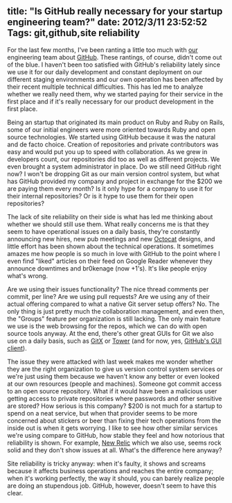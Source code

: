 title: "Is GitHub really necessary for your startup engineering team?"
date: 2012/3/11 23:52:52
Tags: git,github,site reliability
---
For the last few months, I've been ranting a little too much with <a href="http://selectablemedia.com">our</a> engineering team about <a href="http://github.com">GitHub</a>. These rantings, of course, didn't come out of the blue. I haven't been too satisfied with GitHub's reliability lately since we use it for our daily development and constant deployment on our different staging environments and our own operation has been affected by their recent multiple technical difficulties. This has led me to analyze whether we really need them, why we started paying for their service in the first place and if it's really necessary for our product development in the first place.

Being an startup that originated its main product on Ruby and Ruby on Rails, some of our initial engineers were more oriented towards Ruby and open source technologies. We started using GitHub because it was the natural and de facto choice. Creation of repositories and private contributors was easy and would put you up to speed with collaboration. As we grew in developers count, our repositories did too as well as different projects. We even brought a system administrator in place. Do we still need GitHub right now? I won't be dropping Git as our main version control system, but what has GitHub provided my company and project in exchange for the $200 we are paying them every month? Is it only hype for a company to use it for their internal repositories? Or is it hype to use them for their open repositories?

The lack of site reliability on their side is what has led me thinking about whether we should still use them. What really concerns me is that they seem to have operational issues on a daily basis, they're constantly announcing new hires, new pub meetings and new <a href="http://octodex.github.com/">Octocat</a> designs, and little effort has been shown about the technical operations. It sometimes amazes me how people is so much in love with GitHub to the point where I even find "liked" articles on their feed on Google Reader whenever they announce downtimes and br0kenage (now +1's). It's like people enjoy what's wrong.

Are we using their issues functionality? The nice thread comments per commit, per line? Are we using pull requests? Are we using any of their actual offering compared to what a native Git server setup offers? No. The only thing is just pretty much the collaboration management, and even then, the "Groups" feature per organization is still lacking. The only main feature we use is the web browsing for the repos, which we can do with open source tools anyway. At the end, there's other great GUIs for Git we also use on a daily basis, such as <a href="http://gitx.frim.nl/">GitX</a> or <a href="http://www.git-tower.com/">Tower</a> (and for now, yes, <a href="http://mac.github.com/">GitHub's GUI client</a>).

The issue they were attacked with last week makes me wonder whether they are the right organization to give us version control system services or we're just using them because we haven't know any better or even looked at our own resources (people and machines). Someone got commit access to an open source repository. What if it would have been a malicious user getting access to private repositories where passwords and other sensitive are stored? How serious is this company? $200 is not much for a startup to spend on a neat service, but when that provider seems to be more concerned about stickers or beer than fixing their tech operations from the inside out is when it gets worrying. I like to see how other similar services we're using compare to GitHub, how stable they feel and how notorious that reliability is shown. For example, <a href="http://newrelic.com/">New Relic</a> which we also use, seems rock solid and they don't show issues at all. What's the difference here anyway?

Site reliability is tricky anyway: when it's faulty, it shows and screams because it affects business operations and reaches the entire company; when it's working perfectly, the way it should, you can barely realize people are doing an stupendous job. GitHub, however, doesn't seem to have this clear.